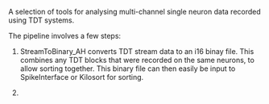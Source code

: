 A selection of tools for analysing multi-channel single neuron data recorded using TDT systems.

The pipeline involves a few steps:

1) StreamToBinary_AH converts TDT stream data to an i16 binay file. This combines any TDT blocks that were recorded on the same neurons, to allow sorting together. This binary file can then easily be input to SpikeInterface or Kilosort for sorting.

2) 

